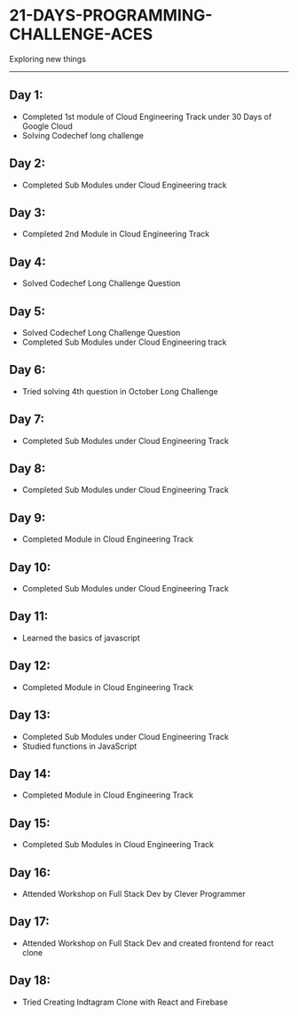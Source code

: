 # 21-DAYS-PROGRAMMING-CHALLENGE-ACES

Exploring new things
 
---

## Day 1:
 - Completed 1st module of Cloud Engineering Track under 30 Days of Google Cloud
 - Solving Codechef long challenge
 
## Day 2:
 - Completed Sub Modules under Cloud Engineering track
 
## Day 3:
 - Completed 2nd Module in Cloud Engineering Track

## Day 4:
 - Solved Codechef Long Challenge Question

## Day 5:
 - Solved Codechef Long Challenge Question
 - Completed Sub Modules under Cloud Engineering track
 
## Day 6:
 - Tried solving 4th question in October Long Challenge
 
## Day 7:
 - Completed Sub Modules under Cloud Engineering Track
 
## Day 8:
 - Completed Sub Modules under Cloud Engineering Track

## Day 9:
 - Completed Module in Cloud Engineering Track
 
## Day 10:
 - Completed Sub Modules under Cloud Engineering Track
 
## Day 11:
 - Learned the basics of javascript

## Day 12:
 - Completed Module in Cloud Engineering Track

## Day 13:
 - Completed Sub Modules under Cloud Engineering Track
 - Studied functions in JavaScript
 
## Day 14:
 - Completed Module in Cloud Engineering Track

## Day 15:
  - Completed Sub Modules in Cloud Engineering Track
  
## Day 16:
 - Attended Workshop on Full Stack Dev by Clever Programmer

## Day 17:
 - Attended Workshop on Full Stack Dev and created frontend for react clone
 
## Day 18:
 - Tried Creating Indtagram Clone with React and Firebase 
